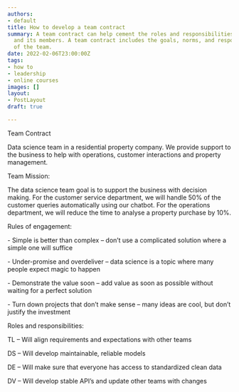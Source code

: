 ```yaml
---
authors:
- default
title: How to develop a team contract
summary: A team contract can help cement the roles and responsibilities of a team
  and its members. A team contract includes the goals, norms, and responsibilities
  of the team.
date: 2022-02-06T23:00:00Z
tags:
- how to
- leadership
- online courses
images: []
layout:
- PostLayout
draft: true

---
```

Team Contract

Data science team in a residential property company. We provide support to the business to help with operations, customer interactions and property management.

Team Mission:

The data science team goal is to support the business with decision making. For the customer service department, we will handle 50% of the customer queries automatically using our chatbot. For the operations department, we will reduce the time to analyse a property purchase by 10%.

Rules of engagement:

\- Simple is better than complex – don’t use a complicated solution where a simple one will suffice

\- Under-promise and overdeliver – data science is a topic where many people expect magic to happen

\- Demonstrate the value soon – add value as soon as possible without waiting for a perfect solution

\- Turn down projects that don’t make sense – many ideas are cool, but don’t justify the investment

Roles and responsibilities:

TL – Will align requirements and expectations with other teams

DS – Will develop maintainable, reliable models

DE – Will make sure that everyone has access to standardized clean data

DV – Will develop stable API’s and update other teams with changes